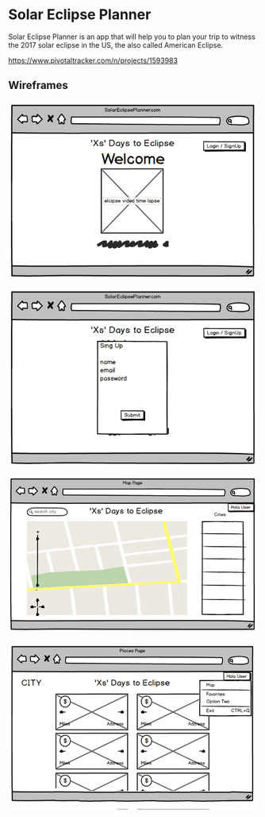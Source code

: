 # Solar Eclipse Planner

Solar Eclipse Planner is an app that will help you to plan your trip to witness the 2017 solar eclipse in the US, the also called American Eclipse.

https://www.pivotaltracker.com/n/projects/1593983

## Wireframes

![](frontend/resources/wireframes/P4-1.png)

![](frontend/resources/wireframes/P4-2.png)

![](frontend/resources/wireframes/P4-3.png)

![](frontend/resources/wireframes/P4-4.png)

